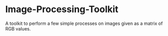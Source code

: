 # Image-Processing-Toolkit
A toolkit to perform a few simple processes on images given as a matrix of RGB values.
